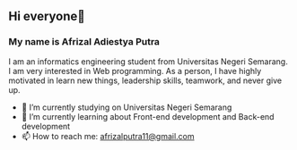 ## Hi everyone👋
### My name is Afrizal Adiestya Putra

I am an informatics engineering student from Universitas Negeri Semarang. I am very interested in Web programming. As a person, I have highly motivated in learn new things, leadership skills, teamwork, and never give up.

- 🔭 I’m currently studying on Universitas Negeri Semarang
- 🌱 I’m currently learning about Front-end development and Back-end development
- 📫 How to reach me: afrizalputra11@gmail.com

